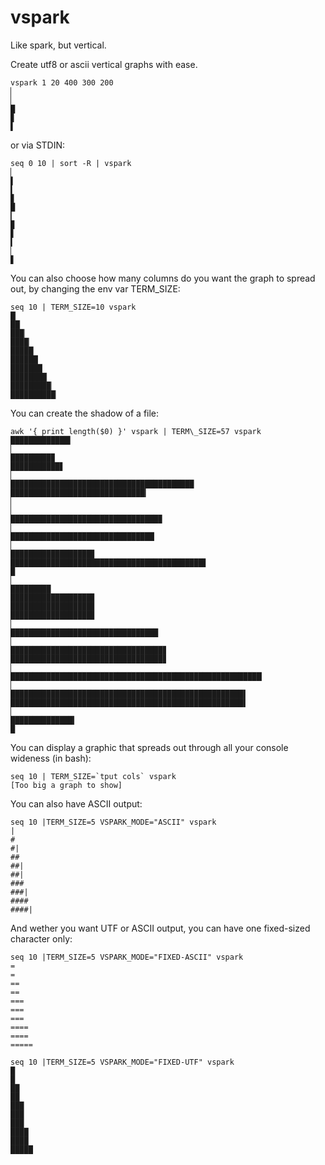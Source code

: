 vspark
======

Like spark, but vertical.

Create utf8 or ascii vertical graphs with ease.

    vspark 1 20 400 300 200
    ▏
    ▏
    █
    ▊
    ▌

or via STDIN:

    seq 0 10 | sort -R | vspark
    ▏
    ▌
    ▍
    ▊
    █
    ▎
    ▉
    ▋
    ▍
    ▏
    ▋

You can also choose how many columns do you want the graph to spread out, by changing the env var TERM\_SIZE:

    seq 10 | TERM_SIZE=10 vspark
    █▏
    ██▏
    ███▏
    ████▏
    █████▏
    ██████▏
    ███████▏
    ████████▏
    █████████▏
    ██████████▏


You can create the shadow of a file:

    awk '{ print length($0) }' vspark | TERM\_SIZE=57 vspark
    █████████████▍
    ▏
    █████████▉
    ███████████▋
    ▏
    █████████████████████████████████████████
    ██████████████████████████████▎
    ▏
    ▏
    █████████████████████████████████▉
    ▏
    ████████████████████████████████▏
    ▏
    ██████████████████▊
    ███████████████████████████████████████████▋
    █
    ▏
    █████████
    ██████████████████▊
    ██████████████████▊
    ██████████████████▊
    ▏
    █████████████████████████████████
    ▏
    ██████████████████████████████████▊
    ██████████████████████████████████▊
    ▏
    ████████████████████████████████████████████████████████▏
    ▏
    ████████████████████████████████████████████████████▌
    ████████████████████████████████████████████████████▌
    ▏
    ██████████████▎
    █


You can display a graphic that spreads out through all your console wideness (in bash):

    seq 10 | TERM_SIZE=`tput cols` vspark
    [Too big a graph to show]


You can also have ASCII output: 

    seq 10 |TERM_SIZE=5 VSPARK_MODE="ASCII" vspark 
    |
    #
    #|
    ##
    ##|
    ##|
    ###
    ###|
    ####
    ####|


And wether you want UTF or ASCII output, you can have one fixed-sized character only:

    seq 10 |TERM_SIZE=5 VSPARK_MODE="FIXED-ASCII" vspark 
    =
    =
    ==
    ==
    ===
    ===
    ===
    ====
    ====
    =====
    
    seq 10 |TERM_SIZE=5 VSPARK_MODE="FIXED-UTF" vspark 
    █
    █
    ██
    ██
    ███
    ███
    ███
    ████
    ████
    █████
    
